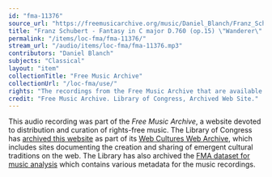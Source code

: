 ```yaml
---
id: "fma-11376"
source_url: "https://freemusicarchive.org/music/Daniel_Blanch/Franz_Schuberts_Fantasy_in_C_major_Wanderer/Franz_Schubert_-__Fantasy_in_C_major_D760_op15_Wanderer_-_I_Allegro_con_fuoco_ma_non_troppo"
title: "Franz Schubert - Fantasy in C major D.760 (op.15) \"Wanderer\" - I. Allegro con fuoco ma non troppo"
permalink: "/items/loc-fma/fma-11376/"
stream_url: "/audio/items/loc-fma/fma-11376.mp3"
contributors: "Daniel Blanch"
subjects: "Classical"
layout: "item"
collectionTitle: "Free Music Archive"
collectionUrl: "/loc-fma/use/"
rights: "The recordings from the Free Music Archive that are available on Citizen DJ have a CC0 1.0 Universal License (Public Domain Dedication) which means you can copy, modify, distribute and perform the work, even for commercial purposes, all without asking permission."
credit: "Free Music Archive. Library of Congress, Archived Web Site."
---
```


This audio recording was part of the _Free Music Archive_, a website devoted to distribution and curation of rights-free music. The Library of Congress has [archived this website](https://www.loc.gov/item/lcwaN0026492/) as part of its [Web Cultures Web Archive](https://www.loc.gov/collections/web-cultures-web-archive/about-this-collection/), which includes sites documenting the creation and sharing of emergent cultural traditions on the web. The Library has also archived the [FMA dataset for music analysis](https://catalog.loc.gov/vwebv/search?searchCode=LCCN&searchArg=2018655052&searchType=1&permalink=y) which contains various metadata for the music recordings.